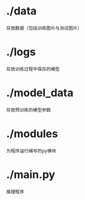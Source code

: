 # ./data
    存放数据（包括训练图片与测试图片）
    
# ./logs
    存放训练过程中保存的模型

# ./model_data
    存放预训练的模型参数
        
# ./modules
    为程序运行编写的py模块
    
# ./main.py
    推理程序
